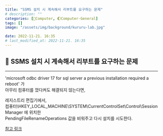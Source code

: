 ```yaml
---
title: "SSMS 설치 시 계속해서 리부트를 요구하는 문제"
# description: ""
categories: [💫Computer, 🌔Computer-General]
tags: []
image: "/assets/img/background/kururu-lab.jpg"

date: 2022-11-21. 16:35
# last_modified_at: 2022-11-21. 16:35
---
```


## 💫 SSMS 설치 시 계속해서 리부트를 요구하는 문제

---

'microsoft odbc driver 17 for sql server a previous installation required a reboot' 가  
아무리 컴퓨터를 껐다켜도 해결되지 않는다면,  

레지스트리 편집기에서,  
컴퓨터\HKEY_LOCAL_MACHINE\SYSTEM\CurrentControlSet\Control\Session Manager 에 위치한  
PendingFileRenameOperations 값을 비워주고 다시 설치를 시도한다.  

[참고 링크](https://stackoverflow.com/questions/62261436/how-to-fix-endless-reboot-loop-installing-microsoft-odbc-driver-17-message-a)
